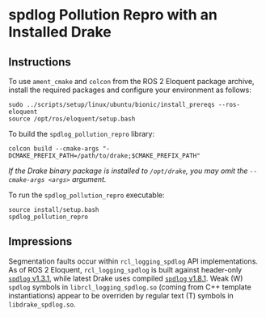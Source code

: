 # spdlog Pollution Repro with an Installed Drake

## Instructions

To use `ament_cmake` and `colcon` from the ROS 2 Eloquent package archive, install
the required packages and configure your environment as follows:
```
sudo ../scripts/setup/linux/ubuntu/bionic/install_prereqs --ros-eloquent
source /opt/ros/eloquent/setup.bash
```

To build the `spdlog_pollution_repro` library:
```
colcon build --cmake-args "-DCMAKE_PREFIX_PATH=/path/to/drake;$CMAKE_PREFIX_PATH"
```

*If the Drake binary package is installed to `/opt/drake`, you may omit the
`--cmake-args <args>` argument.*

To run the `spdlog_pollution_repro` executable:
```
source install/setup.bash
spdlog_pollution_repro
```

## Impressions

Segmentation faults occur within `rcl_logging_spdlog` API implementations.
As of ROS 2 Eloquent, `rcl_logging_spdlog` is built against header-only 
[`spdlog` v1.3.1](https://github.com/ros2/rcl_logging/tree/eloquent/rcl_logging_spdlog), 
while latest Drake uses compiled [`spdlog` v1.8.1](https://github.com/RobotLocomotion/drake/tree/24b05efb0a13328bfdec380d779a4a09f08f0302/tools/workspace/spdlog).
Weak (W) `spdlog` symbols in `librcl_logging_spdlog.so` (coming from C++ template instantiations) 
appear to be overriden by regular text (T) symbols in `libdrake_spdlog.so`.
